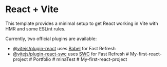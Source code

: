 # React + Vite

This template provides a minimal setup to get React working in Vite with HMR and some ESLint rules.

Currently, two official plugins are available:

- [@vitejs/plugin-react](https://github.com/vitejs/vite-plugin-react/blob/main/packages/plugin-react/README.md) uses [Babel](https://babeljs.io/) for Fast Refresh
- [@vitejs/plugin-react-swc](https://github.com/vitejs/vite-plugin-react-swc) uses [SWC](https://swc.rs/) for Fast Refresh
#   M y - f i r s t - r e a c t - p r o j e c t  
 #   P o r t f o l i o  
 #   m i n a T e s t  
 #   M y - f i r s t - r e a c t - p r o j e c t  
 